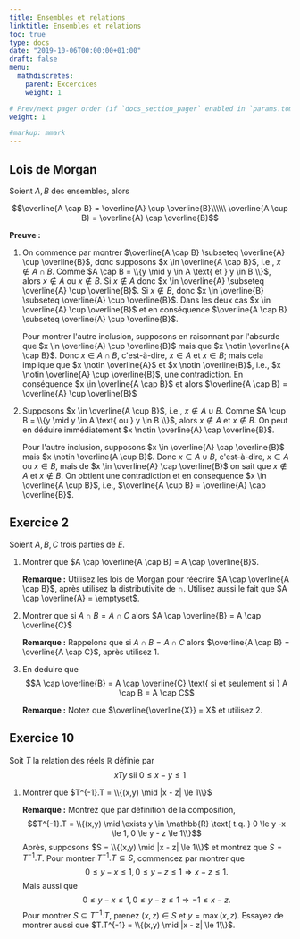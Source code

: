 ```yaml
---
title: Ensembles et relations
linktitle: Ensembles et relations
toc: true
type: docs
date: "2019-10-06T00:00:00+01:00"
draft: false
menu:
  mathdiscretes:
    parent: Excercices
    weight: 1

# Prev/next pager order (if `docs_section_pager` enabled in `params.toml`)
weight: 1

#markup: mmark
---
```


## Lois de Morgan

Soient $A, B$ des ensembles, alors

$$\overline{A \cap B} = \overline{A} \cup \overline{B}\\\\\\
\overline{A \cup B} = \overline{A} \cap \overline{B}$$

**Preuve :**

1.  On commence par montrer $\overline{A \cap B} \subseteq \overline{A} \cup \overline{B}$, donc supposons $x \in \overline{A \cap B}$, i.e., $x \notin A \cap B$. Comme $A \cap B = \\{y \mid y \in A \text{ et } y \in B \\}$, alors $x \notin A$ ou $x \notin B$. Si $x \notin A$ donc $x \in \overline{A} \subseteq \overline{A} \cup \overline{B}$. Si $x \notin B$, donc $x \in \overline{B} \subseteq \overline{A} \cup \overline{B}$. Dans les deux cas $x \in \overline{A} \cup \overline{B}$ et en conséquence $\overline{A \cap B} \subseteq \overline{A} \cup \overline{B}$. 

    Pour montrer l'autre inclusion, supposons en raisonnant par l'absurde que $x \in \overline{A} \cup \overline{B}$ mais que $x \notin \overline{A \cap B}$. Donc $x \in A \cap B$, c'est-à-dire, $x \in A$ et $x \in B$; mais cela implique que $x \notin \overline{A}$ et $x \notin \overline{B}$, i.e., $x \notin \overline{A} \cup \overline{B}$, une contradiction. En conséquence $x \in \overline{A \cap B}$ et alors $\overline{A \cap B} = \overline{A} \cup \overline{B}$

2.  Supposons $x \in \overline{A \cup B}$, i.e., $x \notin A \cup B$. Comme $A \cup B = \\{y \mid y \in A \text{ ou } y \in B \\}$, alors $x \notin A$ et $x \notin B$. On peut en déduire immédiatement $x \notin \overline{A} \cap \overline{B}$.

    Pour l'autre inclusion, supposons $x \in \overline{A} \cap \overline{B}$ mais $x \notin \overline{A \cup B}$. Donc $x \in A \cup B$, c'est-à-dire, $x \in A$ ou $x \in B$, mais de $x \in \overline{A} \cap \overline{B}$ on sait que $x \notin A$ et $x \notin B$. On obtient une contradiction et en consequence $x \in  \overline{A \cup B}$, i.e., $\overline{A \cup B} = \overline{A} \cap \overline{B}$.

## Exercice 2

Soient $A, B, C$ trois parties de $E$.

1.  Montrer que $A \cap \overline{A \cap B} = A \cap \overline{B}$.
   
    **Remarque :** Utilisez les lois de Morgan pour réécrire $A \cap \overline{A \cap B}$, après utilisez la distributivité de $\cap$. Utilisez aussi le fait que $A \cap \overline{A} = \emptyset$.

2.  Montrer que si $A \cap B = A \cap C$ alors $A \cap \overline{B} = A \cap \overline{C}$
   
    **Remarque :** Rappelons que si $A \cap B = A \cap C$ alors $\overline{A \cap B} = \overline{A \cap C}$, après utilisez 1.

3.  En deduire que $$A \cap \overline{B} = A \cap \overline{C} \text{ si et seulement si } A \cap B = A \cap C$$

    **Remarque :** Notez que $\overline{\overline{X}} = X$ et utilisez 2.

## Exercice 10

Soit $T$ la relation des réels $\mathbb{R}$ définie par $$xTy \text{ sii } 0 \le x-y \le 1$$

1.  Montrer que $T^{-1}.T = \\{(x,y) \mid |x - z| \le 1\\}$

    **Remarque :** Montrez que par définition de la composition, $$T^{-1}.T = \\{(x,y) \mid \exists y \in \mathbb{R} \text{ t.q. } 0 \le y -x \le 1, 0 \le y - z \le 1\\}$$ Après, supposons $S = \\{(x,y) \mid |x - z| \le 1\\}$ et montrez que $S = T^{-1}.T$. Pour montrer $T^{-1}.T \subseteq S$, commencez par montrer que $$0 \le y - x \le 1, 0 \le y - z \le 1 \Longrightarrow x - z \le 1.$$ Mais aussi que $$0 \le y - x \le 1, 0 \le y - z \le 1 \Longrightarrow -1 \le x - z.$$ Pour montrer $S \subseteq T^{-1}.T$, prenez $(x,z) \in S$ et $y = \max(x,z)$. Essayez de montrer aussi que $T.T^{-1} = \\{(x,y) \mid |x - z| \le 1\\}$.
